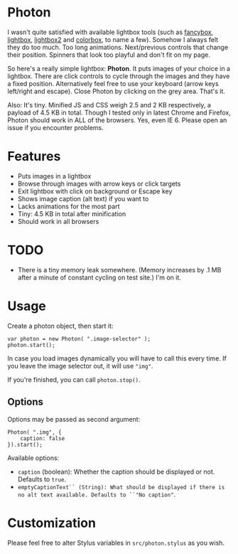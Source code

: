 # Photon

I wasn't quite satisfied with available lightbox tools (such as [fancybox](http://fancyapps.com/fancybox/), [lightbox](http://lokeshdhakar.com/projects/lightbox/), [lightbox2](http://lokeshdhakar.com/projects/lightbox2/) and [colorbox](http://www.jacklmoore.com/colorbox/), to name a few). Somehow I always felt they do too much. Too long animations. Next/previous controls that change their position. Spinners that look too playful and don't fit on my page.

So here's a really simple lightbox: **Photon**. It puts images of your choice in a lightbox. There are click controls to cycle through the images and they have a fixed position. Alternatively feel free to use your keyboard (arrow keys left/right and escape). Close Photon by clicking on the grey area. That's it. 

Also: It's tiny. Minified JS and CSS weigh 2.5 and 2 KB respectively, a payload of 4.5 KB in total. Though I tested only in latest Chrome and Firefox, Photon should work in ALL of the browsers. Yes, even IE 6. Please open an issue if you encounter problems.

# Features

* Puts images in a lightbox
* Browse through images with arrow keys or click targets
* Exit lightbox with click on background or Escape key
* Shows image caption (alt text) if you want to
* Lacks animations for the most part
* Tiny: 4.5 KB in total after minification
* Should work in all browsers

# TODO

* There is a tiny memory leak somewhere. (Memory increases by .1 MB after a minute of constant cycling on test site.) I'm on it.

# Usage

Create a photon object, then start it:

    var photon = new Photon( ".image-selector" );
    photon.start();

In case you load images dynamically you will have to call this every time. If you leave the image selector out, it will use ``"img"``.

If you're finished, you can call ``photon.stop()``.

## Options

Options may be passed as second argument:

    Photon( ".img", {
		caption: false
    }).start();

Available options:

* ``caption`` (boolean): Whether the caption should be displayed or not. Defaults to ``true``.
* `emptyCaptionText`` (String): What should be displayed if there is no alt text available. Defaults to ``"No caption"`.

# Customization

Please feel free to alter Stylus variables in ``src/photon.stylus`` as you wish.